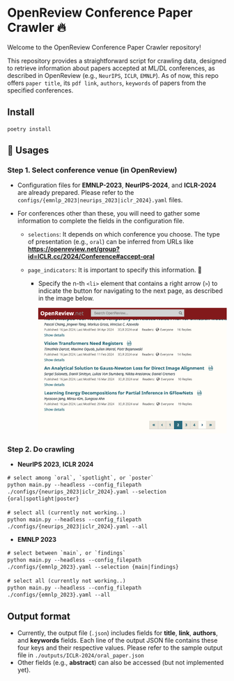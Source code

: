# OpenReview Conference Paper Crawler 🔥

Welcome to the OpenReview Conference Paper Crawler repository!

This repository provides a straightforward script for crawling data, designed to retrieve information about papers accepted at ML/DL conferences, as described in OpenReview (e.g., `NeurIPS`, `ICLR`, `EMNLP`).
As of now, this repo offers `paper title`, its `pdf link`, `authors`, `keywords` of papers from the specified conferences.

## Install

```
poetry install
```

## 🌟 Usages

### Step 1. Select conference venue (in OpenReview)

- Configuration files for **EMNLP-2023**, **NeurIPS-2024**, and **ICLR-2024** are already prepared. Please refer to the `configs/{emnlp_2023|neurips_2023|iclr_2024}.yaml` files.
- For conferences other than these, you will need to gather some information to complete the fields in the configuration file.

  - `selections`: It depends on which conference you choose. The type of presentation (e.g., `oral`) can be inferred from URLs like **https://openreview.net/group?id=ICLR.cc/2024/Conference#accept-oral**

  - `page_indicators`: It is important to specify this information. 💫

    - Specify the n-th `<li>` element that contains a right arrow (`>`) to indicate the button for navigating to the next page, as described in the image below.

      <img src="./images/example.png" width="500">

### Step 2. Do crawling

- **NeurIPS 2023**, **ICLR 2024**

```
# select among `oral`, `spotlight`, or `poster`
python main.py --headless --config_filepath ./configs/{neurips_2023|iclr_2024}.yaml --selection {oral|spotlight|poster}

# select all (currently not working..)
python main.py --headless --config_filepath ./configs/{neurips_2023|iclr_2024}.yaml --all
```

- **EMNLP 2023**

```
# select between `main`, or `findings`
python main.py --headless --config_filepath ./configs/{emnlp_2023}.yaml --selection {main|findings}

# select all (currently not working..)
python main.py --headless --config_filepath ./configs/{emnlp_2023}.yaml --all
```

## Output format

- Currently, the output file (`.json`) includes fields for **title**, **link**, **authors**, and **keywords** fields. Each line of the output JSON file contains these four keys and their respective values. Please refer to the sample output file in `./outputs/ICLR-2024/oral_paper.json`
- Other fields (e.g., **abstract**) can also be accessed (but not implemented yet).

